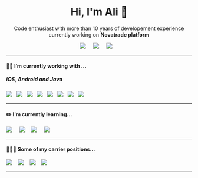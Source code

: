 <h1 align='center'> Hi, I'm Ali 👋</h1>
<p align='center'>
Code enthusiast with more than 10 years of developement experience
<br>currently working on  <b>Novatrade platform</b>
</p>
<p align='center'>

</p>
<p align='center'>
<a href="https://twitter.com/momenirokh"><img src="https://img.shields.io/badge/twitter-%231DA1F2.svg?&style=for-the-badge&logo=twitter&logoColor=white" /></a>&nbsp;&nbsp;&nbsp;&nbsp;
<a href="https://www.linkedin.com/in/alireza-momenirokh-124301112"><img src="https://img.shields.io/badge/linkedin-%230077B5.svg?&style=for-the-badge&logo=linkedin&logoColor=white" /></a>&nbsp;&nbsp;&nbsp;&nbsp;
<a href="mailto:alirezamomenirokh@gmail.com?subject=hey%20Ali"><img src="https://img.shields.io/badge/gmail-%23D14836.svg?&style=for-the-badge&logo=gmail&logoColor=white" /></a>&nbsp;&nbsp;&nbsp;&nbsp;
</p>
<hr>
<h4>🏋🏻 I’m currently working with ...</h4>
<h5>iOS, Android and Java</h5>
<p>
<img src="https://img.shields.io/badge/swift%20-%23e34f26.svg?&style=for-the-badge&logo=swift&logoColor=white" />&nbsp;&nbsp;
<img src="https://img.shields.io/badge/ObjectiveC-000000?style=for-the-badge&logo=apple&logoColor=white" />&nbsp;&nbsp;
<img src="https://img.shields.io/badge/Kotlin-20232A?style=for-the-badge&logo=Kotlin&logoColor=6a0dad" />&nbsp;&nbsp;
<img src="https://img.shields.io/badge/java-FFFFFF?&style=for-the-badge&logo=java&logoColor=orange" />&nbsp;&nbsp;
<img src="https://img.shields.io/badge/spring-17bf63?style=for-the-badge&logo=spring&logoColor=white">&nbsp;&nbsp;
<img src="https://img.shields.io/badge/jhipster%20-%23cc6699.svg?&style=for-the-badge&logo=jhipster&logoColor=white" />&nbsp;&nbsp;
<img src="https://img.shields.io/badge/kafka-F7B500?style=for-the-badge&logo=kafka&logoColor=white" />&nbsp;&nbsp;
<img src="https://img.shields.io/badge/Docker-2496ED?style=for-the-badge&logo=docker&logoColor=white" />&nbsp;&nbsp;
</p>
<hr>
<h4>✏️ I'm currently learning...</h4>
<p>
<img src="https://img.shields.io/badge/python-007ACC?style=for-the-badge&logo=python&logoColor=white" />&nbsp;&nbsp;&nbsp;&nbsp;
<img src="https://img.shields.io/badge/machin learing-000000?style=for-the-badge&logo=machin learing&logoColor=white" />&nbsp;&nbsp;&nbsp;
<img src="https://img.shields.io/badge/kubernetes%20-007ACC?&style=for-the-badge&logo=kubernetes&logoColor=white" />&nbsp;&nbsp;&nbsp;&nbsp;
<img src="https://img.shields.io/badge/openshift%20-%23e34f26.svg?&style=for-the-badge&logo=openshift&logoColor=white" />&nbsp;&nbsp;&nbsp;&nbsp;
</p>
<hr>
<h4>👨🏻‍💻 Some of my carrier positions...</h4>
<p>
<img src="https://img.shields.io/badge/ios developer-000000?&style=for-the-badge&logo=apple&logoColor=white" /></a>&nbsp;&nbsp;&nbsp;
<img src="https://img.shields.io/badge/android developer-000000?&style=for-the-badge&logo=android&logoColor=white" /></a>&nbsp;&nbsp;&nbsp;
<img src="https://img.shields.io/badge/mobile team lead-000000?&style=for-the-badge&logo=mobile&logoColor=black" /></a>&nbsp;&nbsp;&nbsp;
<img src="https://img.shields.io/badge/Technical Manager-000000?&style=for-the-badge&logo=blog&logoColor=black" /></a>&nbsp;&nbsp;&nbsp;
</p>
<hr>
